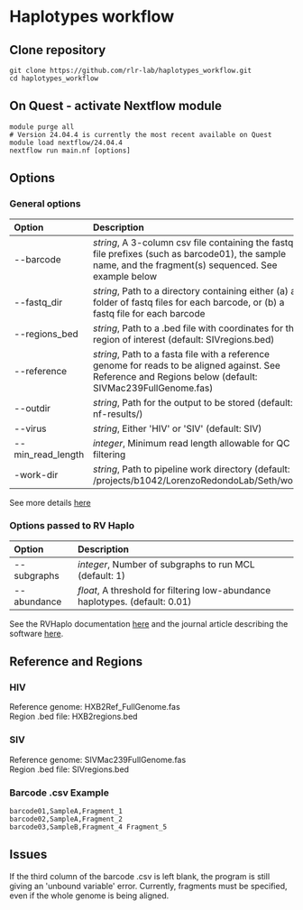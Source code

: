 # Haplotypes workflow

## Clone repository

```shell
git clone https://github.com/rlr-lab/haplotypes_workflow.git
cd haplotypes_workflow
```

## On Quest - activate Nextflow module

```shell
module purge all
# Version 24.04.4 is currently the most recent available on Quest
module load nextflow/24.04.4
nextflow run main.nf [options]
```

## Options

### General options

|Option|Description|
|:-------|:-----------|
|--barcode|*string*, A 3-column csv file containing the fastq file prefixes (such as barcode01), the sample name, and the fragment(s) sequenced. See example below|
|--fastq_dir|*string*, Path to a directory containing either (a) a folder of fastq files for each barcode, or (b) a fastq file for each barcode|
|--regions_bed|*string*, Path to a .bed file with coordinates for the region of interest (default: SIVregions.bed)|
|--reference|*string*, Path to a fasta file with a reference genome for reads to be aligned against. See Reference and Regions below (default: SIVMac239FullGenome.fas)|
|--outdir|*string*, Path for the output to be stored (default: nf-results/)|
|--virus|*string*, Either 'HIV' or 'SIV' (default: SIV)|
|--min_read_length|*integer*, Minimum read length allowable for QC filtering|
|-work-dir|*string*, Path to pipeline work directory (default: /projects/b1042/LorenzoRedondoLab/Seth/work)|

See more details [here](https://www.nextflow.io/docs/latest/cli.html#pipeline-parameters)

### Options passed to RV Haplo

|Option|Description|
|:-----|:----------|
|--subgraphs|*integer*, Number of subgraphs to run MCL (default: 1)|
|--abundance|*float*, A threshold for filtering low-abundance haplotypes. (default: 0.01)|

See the RVHaplo documentation [here](https://github.com/dhcai21/RVHaplo) and the journal article describing the software [here](https://doi.org/10.1093/bioinformatics/btac089).

## Reference and Regions

### HIV

Reference genome: HXB2Ref_FullGenome.fas\
Region .bed file: HXB2regions.bed

### SIV

Reference genome: SIVMac239FullGenome.fas\
Region .bed file: SIVregions.bed

### Barcode .csv Example

```text
barcode01,SampleA,Fragment_1
barcode02,SampleA,Fragment_2
barcode03,SampleB,Fragment_4 Fragment_5
```

## Issues

If the third column of the barcode .csv is left blank, the program is still giving an 'unbound variable' error. Currently, fragments must be specified, even if the whole genome is being aligned.
